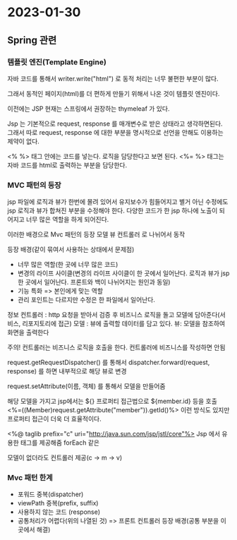 # 2023-01-30

## Spring 관련

### 템플릿 엔진(Template Engine)

자바 코드를 통해서 writer.write("html") 로 동적 처리는 너무 불편한 부분이 많다.

그래서 동적인 페이지(html)를 더 편하게 만들기 위해서 나온 것이 템플릿 엔진이다.

이전에는 JSP 현재는 스프링에서 권장하는 thymeleaf 가 있다.

Jsp 는 기본적으로 request, response 를 매개변수로 받은 상태라고 생각하면된다.
그래서 따로 request, response 에 대한 부분을 명시적으로 선언을 안해도 이용하는 제약이 없다.

<% %> 태그 안에는 코드를 넣는다. 로직을 담당한다고 보면 된다.
<%= %> 태그는 자바 코드를 html로 출력하는 부분을 담당한다.

### MVC 패턴의 등장

jsp 파일에 로직과 뷰가 한번에 몰려 있어서 유지보수가 힘들어지고 별거 아닌 수정에도 jsp 로직과 뷰가 합쳐진 부분을 수정해야 한다.
다양한 코드가 한 jsp 하나에 노출이 되어지고 너무 많은 역할을 하게 되어진다.

이러한 배경으로 Mvc 패턴의 등장
모델 뷰 컨트롤러 로 나뉘어서 동작

등장 배경(같이 묶여서 사용하는 상태에서 문제점)
- 너무 많은 역할(한 곳에 너무 많은 코드)
- 변경의 라이프 사이클(변경의 라이프 사이클이 한 곳에서 일어난다. 로직과 뷰가 jsp 한 곳에서 일어난다. 프론트와 백이 나뉘어지는 원인과 동일)
- 기능 특화 => 본인에게 맞는 역할
- 관리 포인트는 다르지만 수정은 한 파일에서 일어난다.

정보
컨트롤러 : http 요청을 받아서 검증 후 비즈니스 로직을 돌고 모델에 담아준다(서비스, 리포지토리에 접근)
모델 : 뷰에 출력할 데이터를 담고 있다.
뷰: 모델을 참조하여 화면을 출력한다

주의! 컨트롤러는 비즈니스 로직을 호출을 한다. 컨트롤러에 비즈니스를 작성하면 안됨

request.getRequestDispatcher() 를 통해서 dispatcher.forward(request, response) 를 하면 내부적으로 해당 뷰로 변경

request.setAttribute(이름, 객체) 를 통해서 모델을 만들어줌

해당 모델을 가지고 jsp에서는 ${} 프로퍼티 접근법으로 ${member.id} 등을 호출
<%=((Member)request.getAttribute("member")).getId()%> 이런 방식도 있지만 프로퍼티 접근이 더욱 더 효율적이다.

<%@ taglib prefix="c" uri="http://java.sun.com/jsp/jstl/core"%>
Jsp 에서 유용한 태그를 제공해줌 forEach 같은

모델이 없더라도 컨트롤러 제공(c -> m -> v)

### Mvc 패턴 한계

- 포워드 중복(dispatcher)
- viewPath 중복(prefix, suffix)
- 사용하지 않는 코드 (response)
- 공통처리가 어렵다(위의 나열된 것) => 프론트 컨트롤러 등장 배경(공통 부분을 이곳에서 해결)
